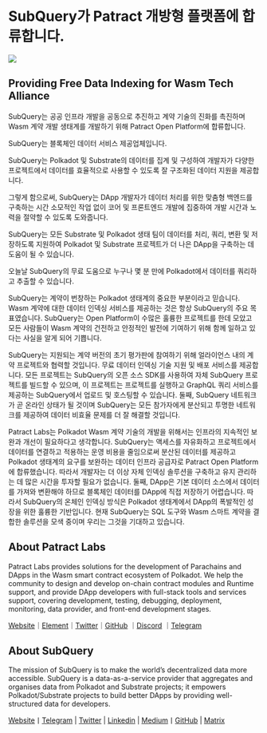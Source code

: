 # SubQuery가 Patract 개방형 플랫폼에 합류합니다.

![](https://miro.medium.com/max/1400/0*0inUQ8U1g9auTjfU)

## Providing Free Data Indexing for Wasm Tech Alliance

SubQuery는 공공 인프라 개발을 공동으로 추진하고 계약 기술의 진화를 촉진하며 Wasm 계약 개발 생태계를 개발하기 위해 Patract Open Platform에 합류합니다.

SubQuery는 블록체인 데이터 서비스 제공업체입니다.

SubQuery는 Polkadot 및 Substrate의 데이터를 집계 및 구성하여 개발자가 다양한 프로젝트에서 데이터를 효율적으로 사용할 수 있도록 잘 구조화된 데이터 지원을 제공합니다.

그렇게 함으로써, SubQuery는 DApp 개발자가 데이터 처리를 위한 맞춤형 백엔드를 구축하는 시간 소모적인 작업 없이 코어 및 프론트엔드 개발에 집중하여 개발 시간과 노력을 절약할 수 있도록 도와줍니다.

SubQuery는 모든 Substrate 및 Polkadot 생태 팀이 데이터를 처리, 쿼리, 변환 및 저장하도록 지원하여 Polkadot 및 Substrate 프로젝트가 더 나은 DApp을 구축하는 데 도움이 될 수 있습니다.

오늘날 SubQuery의 무료 도움으로 누구나 몇 분 만에 Polkadot에서 데이터를 쿼리하고 추출할 수 있습니다.

SubQuery는 계약이 번창하는 Polkadot 생태계의 중요한 부분이라고 믿습니다. Wasm 계약에 대한 데이터 인덱싱 서비스를 제공하는 것은 항상 SubQuery의 주요 목표였습니다. SubQuery는 Open Platform이 수많은 훌륭한 프로젝트를 한데 모았고 모든 사람들이 Wasm 계약의 건전하고 안정적인 발전에 기여하기 위해 함께 일하고 있다는 사실을 알게 되어 기쁩니다.

SubQuery는 지원되는 계약 버전의 초기 평가판에 참여하기 위해 얼라이언스 내의 계약 프로젝트와 협력할 것입니다. 무료 데이터 인덱싱 기술 지원 및 배포 서비스를 제공합니다. 모든 프로젝트는 SubQuery의 오픈 소스 SDK를 사용하여 자체 SubQuery 프로젝트를 빌드할 수 있으며, 이 프로젝트는 프로젝트를 실행하고 GraphQL 쿼리 서비스를 제공하는 SubQuery에서 업로드 및 호스팅할 수 있습니다. 둘째, SubQuery 네트워크가 곧 온라인 상태가 될 것이며 SubQuery는 모든 참가자에게 분산되고 투명한 네트워크를 제공하여 데이터 비효율 문제를 더 잘 해결할 것입니다.

Patract Labs는 Polkadot Wasm 계약 기술의 개발을 위해서는 인프라의 지속적인 보완과 개선이 필요하다고 생각합니다. SubQuery는 액세스를 자유화하고 프로젝트에서 데이터를 연결하고 적용하는 운영 비용을 줄임으로써 분산된 데이터를 제공하고 Polkadot 생태계의 요구를 보완하는 데이터 인프라 공급자로 Patract Open Platform에 합류했습니다. 따라서 개발자는 더 이상 자체 인덱싱 솔루션을 구축하고 유지 관리하는 데 많은 시간을 투자할 필요가 없습니다. 둘째, DApp은 기본 데이터 소스에서 데이터를 가져와 변환해야 하므로 블록체인 데이터를 DApp에 직접 저장하기 어렵습니다. 따라서 SubQuery의 온체인 인덱싱 방식은 Polkadot 생태계에서 DApp의 폭발적인 성장을 위한 훌륭한 기반입니다. 현재 SubQuery는 SQL 도구와 Wasm 스마트 계약을 결합한 솔루션을 모색 중이며 우리는 그것을 기대하고 있습니다.

## About Patract Labs

Patract Labs provides solutions for the development of Parachains and DApps in the Wasm smart contract ecosystem of Polkadot. We help the community to design and develop on-chain contract modules and Runtime support, and provide DApp developers with full-stack tools and services support, covering development, testing, debugging, deployment, monitoring, data provider, and front-end development stages.

[Website](https://patract.io/)｜[Element](https://app.element.io/#/room/#PatractLabsDev:matrix.org)｜[Twitter](https://twitter.com/PatractLabs)｜[GitHub](https://github.com/patractlabs) ｜[Discord](https://discord.gg/yMRMqcAb24) ｜[Telegram](https://t.me/patract)

## About SubQuery

The mission of SubQuery is to make the world’s decentralized data more accessible. SubQuery is a data-as-a-service provider that aggregates and organises data from Polkadot and Substrate projects; it empowers Polkadot/Substrate projects to build better DApps by providing well-structured data for developers.

[Website](https://www.subquery.network/)丨[Telegram](https://t.me/subquerynetwork) | [Twitter](https://twitter.com/subquerynetwork) | [Linkedin](https://www.linkedin.com/company/subquery) | [Medium](https://subquery.medium.com/)丨[GitHub](https://github.com/subquery/subql) | [Matrix](https://matrix.to/#/#subquery:matrix.org)

